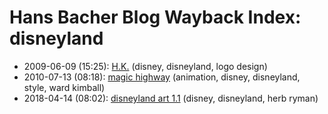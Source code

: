 # Hans Bacher Blog Wayback Index: disneyland

* 2009-06-09 (15:25): [H.K.](https://web.archive.org/web/https://one1more2time3.wordpress.com/2009/06/09/h-k/) (disney, disneyland, logo design)
* 2010-07-13 (08:18): [magic highway](https://web.archive.org/web/https://one1more2time3.wordpress.com/2010/07/13/magic-highway/) (animation, disney, disneyland, style, ward kimball)
* 2018-04-14 (08:02): [disneyland art 1.1](https://web.archive.org/web/https://one1more2time3.wordpress.com/2018/04/14/disneyland-art-1-1/) (disney, disneyland, herb ryman)